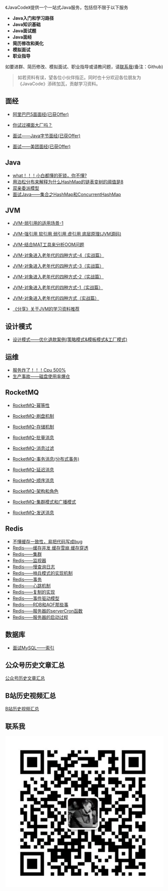 《JavaCode》提供一个一站式Java服务，包括但不限于以下服务

- **Java入门和学习路径**
- **Java知识基础**
- **Java面试题**
- **Java面经**
- **简历修改和美化**
- **模拟面试**
- **职业指导**



如要进群、简历修改、模拟面试、职业指导或请教问题，请[联系我](#联系我)(备注：Github)

>如若资料有误，望各位小伙伴指正。同时也十分欢迎各位朋友为《JavaCode》添砖加瓦，贡献学习资料。



## 面经

- [阿里巴巴5面面经(已获Offer)](https://mp.weixin.qq.com/s?__biz=MzI3MzEwOTM2Mw==&amp;mid=2650701572&amp;idx=1&amp;sn=62bb14c25af161798b1345e47a62dc39&amp;chksm=f3228718c4550e0e943f913bfaa6dbd1c40142693a873beca275432e005100d28e2ba942c435&token=797347776&lang=zh_CN#rd)

- [你试过裸面大厂吗？](https://mp.weixin.qq.com/s?__biz=MzI3MzEwOTM2Mw==&amp;mid=2650701341&amp;idx=1&amp;sn=b4d7ca6df76c95ca17234bc56f02f8cf&amp;chksm=f3228601c4550f17ff1ef93ad71cfd1965fef76449f0a2b6b7616f2d9ff90b2c39825439e061&token=797347776&lang=zh_CN#rd)

- [面试——Java字节面经(已获Offer)](https://mp.weixin.qq.com/s?__biz=MzI3MzEwOTM2Mw==&amp;mid=2650700844&amp;idx=1&amp;sn=1bb4733b552f20ea0fd7292de360c7a1&amp;chksm=f3228430c4550d26f9d40e3a7d5080f6f0b1bd37ec6dcc497b8d4d19303b5cc0ce65d026a8d3&token=797347776&lang=zh_CN#rd)

- [面试——美团面经(已获Offer)](https://mp.weixin.qq.com/s?__biz=MzI3MzEwOTM2Mw==&amp;mid=2650700839&amp;idx=1&amp;sn=aa9633bacf94d0927300b966b8860238&amp;chksm=f322843bc4550d2d1985c22135fd0e9af95778a4ec95d22193a606b9cf03b2285d749d86887b&token=797347776&lang=zh_CN#rd)

  

## Java

- [what！！！小白都懂的死锁，你不懂?](https://mp.weixin.qq.com/s?__biz=MzI3MzEwOTM2Mw==&amp;mid=2650701540&amp;idx=1&amp;sn=6235aa65a8c47f2e5202f842925f54c8&amp;chksm=f32286f8c4550fee0e6e052a4ff302fffc3ace16462e01108720f724f4d5b9a2477e20a7a68b&token=797347776&lang=zh_CN#rd)
- [用泊松分布来解释为什么HashMap的链表变树的阈值是8](https://mp.weixin.qq.com/s?__biz=MzI3MzEwOTM2Mw==&amp;mid=2650700884&amp;idx=1&amp;sn=f9485215a29599d044536545e3000227&amp;chksm=f3228448c4550d5e9d8678ddcfed47d8e2a75ae55c6a0fd11e6d3fe4074df49b46676bf94064&token=797347776&lang=zh_CN#rd)
- [双亲委派模型](https://mp.weixin.qq.com/s?__biz=MzI3MzEwOTM2Mw==&amp;mid=2650700857&amp;idx=1&amp;sn=ee2cd21a36a68a90cb1352062c78c908&amp;chksm=f3228425c4550d332e7499579f63f868d485ffa62ee9400f13991ba834ab2dcd7b8e26ba3431&token=797347776&lang=zh_CN#rd)
- [面试Java——集合之HashMap和ConcurrentHashMap](https://mp.weixin.qq.com/s?__biz=MzI3MzEwOTM2Mw==&amp;mid=2650700834&amp;idx=1&amp;sn=a175f772cdf68d15cde839d456fff4c1&amp;chksm=f322843ec4550d286efe6194771792dc89b0a582c51ce8c1b98c68bb53601295bc52d8c48aa4&token=797347776&lang=zh_CN#rd)



## JVM

- [JVM-弱引用的适用场景-1](https://mp.weixin.qq.com/s?__biz=MzI3MzEwOTM2Mw==&amp;mid=2650701215&amp;idx=1&amp;sn=f67cf58f52f0b0f387d49d077fed30a4&amp;chksm=f3228583c4550c951255e3b05bf6fcd5923c294912f3d9282f519c9ad20cd34fc8a60abc2642&token=797347776&lang=zh_CN#rd)
- [JVM-强引用 软引用 弱引用 虚引用 底层原理(JVM源码)](https://mp.weixin.qq.com/s?__biz=MzI3MzEwOTM2Mw==&amp;mid=2650701205&amp;idx=1&amp;sn=fb5bc89720466a52ee3c092f85ec6797&amp;chksm=f3228589c4550c9f4c8be2fba71f9df4d1f2e10a20a4d25784432d6de052d7c40ede6251a83e&token=797347776&lang=zh_CN#rd)
- [JVM-结合MAT工具来分析OOM问题](https://mp.weixin.qq.com/s?__biz=MzI3MzEwOTM2Mw==&amp;mid=2650701120&amp;idx=1&amp;sn=29277c37dd9526b053b78e6656322a4e&amp;chksm=f322855cc4550c4a7ee9191ae5a63c90204195c554b9815396e92815dee44e20c80640b4a311&token=797347776&lang=zh_CN#rd)

- [JVM-对象进入老年代的四种方式-4（实战篇）](https://mp.weixin.qq.com/s?__biz=MzI3MzEwOTM2Mw==&amp;mid=2650701161&amp;idx=1&amp;sn=330f466501c5c34d52187218b1fdbbbe&amp;chksm=f3228575c4550c638e7e01ccdc46b2e0c9dcbdf0acde74bfd7c9edc156809b3584cbe2c22ced&token=797347776&lang=zh_CN#rd)

- [JVM-对象进入老年代的四种方式-3（实战篇）](https://mp.weixin.qq.com/s?__biz=MzI3MzEwOTM2Mw==&amp;mid=2650701146&amp;idx=1&amp;sn=61a20acc65ef852d2802eb0967254f73&amp;chksm=f3228546c4550c50b234aac5968b0b8bbbf6392ac398b94f4acfa916e659a225c4f594d7417b&token=797347776&lang=zh_CN#rd)

- [JVM-对象进入老年代的四种方式-2（实战篇）](https://mp.weixin.qq.com/s?__biz=MzI3MzEwOTM2Mw==&amp;mid=2650701102&amp;idx=1&amp;sn=2b8c5fafdeb134ded48a744434ee088a&amp;chksm=f3228532c4550c24c767ce958f0db3543e03c8d3f0a15856967cbc6d30823ab9604368ed7e66&token=797347776&lang=zh_CN#rd)

- [JVM-对象进入老年代的四种方式-1（实战篇）](https://mp.weixin.qq.com/s?__biz=MzI3MzEwOTM2Mw==&amp;mid=2650701093&amp;idx=1&amp;sn=dd20e694eda51631337b98012f1abce6&amp;chksm=f3228539c4550c2f59a798d952ecd0b7d8ce4f91294a15879fe9097f93f910fb3aae28621998&token=797347776&lang=zh_CN#rd)

- [JVM-对象进入老年代的四种方式（实战篇）](https://mp.weixin.qq.com/s?__biz=MzI3MzEwOTM2Mw==&amp;mid=2650701073&amp;idx=1&amp;sn=91515983107c5a4f30a81e715989fba8&amp;chksm=f322850dc4550c1b137b6952f1eb1dfa867707d542a2a0374a00241eb96dd75cf665bfcbbd17&token=797347776&lang=zh_CN#rd)

- [《分享》关于JVM的学习资料推荐](https://mp.weixin.qq.com/s?__biz=MzI3MzEwOTM2Mw==&amp;mid=2650700911&amp;idx=1&amp;sn=deba5187438260cedf7c00e8edf6911c&amp;chksm=f3228473c4550d656b575137d2b6205ee1971b98979bede88d2aee20600597ccdeed9fba2c43&token=797347776&lang=zh_CN#rd)

  

## 设计模式

- [设计模式——优化退款案例(策略模式&模板模式&工厂模式)](https://mp.weixin.qq.com/s?__biz=MzI3MzEwOTM2Mw==&amp;mid=2650701180&amp;idx=1&amp;sn=d90036a2e54f415790a71b38b3b81211&amp;chksm=f3228560c4550c76ff56ee88f61430a61ca48a562983949b9bebfbf04d49568a7d6e54c50eca&token=797347776&lang=zh_CN#rd)



## 运维

- [服务炸了！！！Cpu 500%](https://mp.weixin.qq.com/s?__biz=MzI3MzEwOTM2Mw==&amp;mid=2650701519&amp;idx=1&amp;sn=b7682fd83c4d19cfd239f6680f194a5f&amp;chksm=f32286d3c4550fc56b2bb7bac36bb6f2f266bb465e843eaa7255b47b08836a9af7dd5e44147a&token=797347776&lang=zh_CN#rd)
- [生产事故——磁盘使用率爆仓](https://mp.weixin.qq.com/s?__biz=MzI3MzEwOTM2Mw==&amp;mid=2650700964&amp;idx=1&amp;sn=e7632ef25d63366de8dbeb5c5c504c7e&amp;chksm=f32284b8c4550daef0d5f8b2051ec92dd2b9b4549832bbafcf10e602dd82e250efdaf41ea954&token=797347776&lang=zh_CN#rd)



## RocketMQ

- [RocketMQ-幂等性](https://mp.weixin.qq.com/s?__biz=MzI3MzEwOTM2Mw==&amp;mid=2650701426&amp;idx=1&amp;sn=ce408d3e08c9cf523b6573629dabed8c&amp;chksm=f322866ec4550f789df3fbcd86bd853b28ccbaa04e00265e63c74115695d5872b9cfc6d25a3b&token=797347776&lang=zh_CN#rd)

- [RocketMQ-刷盘机制](https://mp.weixin.qq.com/s?__biz=MzI3MzEwOTM2Mw==&amp;mid=2650701413&amp;idx=1&amp;sn=ba21ed496905eee8dd08b41abb8cc44d&amp;chksm=f3228679c4550f6f205bd3e883b0374a70782d6dcdc18e312879ce03f9f5d4da546089915d5f&token=797347776&lang=zh_CN#rd)

- [RocketMQ-存储机制](https://mp.weixin.qq.com/s?__biz=MzI3MzEwOTM2Mw==&amp;mid=2650701402&amp;idx=1&amp;sn=d3d02e9e4e9711fa2566537b7e2dc21c&amp;chksm=f3228646c4550f50aef4231b29960445cad3ba78c8a0571c23e033f2f27693c0b11648d0558b&token=797347776&lang=zh_CN#rd)
- [RocketMQ-批量消息](https://mp.weixin.qq.com/s?__biz=MzI3MzEwOTM2Mw==&amp;mid=2650701389&amp;idx=1&amp;sn=2800dcc8e9e7f43d8fa8cde7aafc1a7f&amp;chksm=f3228651c4550f4756ee7844d06ab9348ac862526fdc86845272802c27ed10a346c244a89878&token=797347776&lang=zh_CN#rd)
- [RocketMQ-消息过滤](https://mp.weixin.qq.com/s?__biz=MzI3MzEwOTM2Mw==&amp;mid=2650701377&amp;idx=1&amp;sn=08f85efc34c5dc23ebb0a9f3979fb6b7&amp;chksm=f322865dc4550f4be8349812061507bd0a01a7f276046dcf94f4eb322ee12c88baf17e25dae1&token=797347776&lang=zh_CN#rd)
- [RocketMQ-事务消息(分布式事务)](https://mp.weixin.qq.com/s?__biz=MzI3MzEwOTM2Mw==&amp;mid=2650701364&amp;idx=1&amp;sn=aed7c14e68cd10fb9898712045b29749&amp;chksm=f3228628c4550f3e91adc5407d4dd6a4567402403f62fa4fb5a87b6252852701bdbe98b168a0&token=797347776&lang=zh_CN#rd)
- [RocketMQ-延迟消息](https://mp.weixin.qq.com/s?__biz=MzI3MzEwOTM2Mw==&amp;mid=2650701333&amp;idx=1&amp;sn=a7cd2554aebd204858a5f0c281391ef3&amp;chksm=f3228609c4550f1f11932e5221b4f6b0b4526198b528677cc9534bce69754009f6e7bf3e4ce7&token=797347776&lang=zh_CN#rd)
- [RocketMQ-顺序消息](https://mp.weixin.qq.com/s?__biz=MzI3MzEwOTM2Mw==&amp;mid=2650701319&amp;idx=1&amp;sn=0cffa4ef1cfae09d2ecb64e0227026c7&amp;chksm=f322861bc4550f0d6375950f4e8d27fa71839826de100639791d17a71ca5fc6e90011fc7441d&token=797347776&lang=zh_CN#rd)
- [RocketMQ-架构和角色](https://mp.weixin.qq.com/s?__biz=MzI3MzEwOTM2Mw==&amp;mid=2650701286&amp;idx=1&amp;sn=50d490036ab87493df546f0c9befb097&amp;chksm=f32285fac4550cecece83abe828b9e657e596ba898007074ca4ffbf3f1bfb8ad76893cd85681&token=797347776&lang=zh_CN#rd)
- [RocketMQ-集群模式和广播模式](https://mp.weixin.qq.com/s?__biz=MzI3MzEwOTM2Mw==&amp;mid=2650701277&amp;idx=1&amp;sn=c0934761a5e14307105b5a4ec215392e&amp;chksm=f32285c1c4550cd7bf65a36abe6a1c6b3520c354a5d5bec8c76bc11eadc0630ff0096642b4eb&token=797347776&lang=zh_CN#rd)
- [RocketMQ-发送消息](https://mp.weixin.qq.com/s?__biz=MzI3MzEwOTM2Mw==&amp;mid=2650701268&amp;idx=1&amp;sn=2522be2727b40a52403b3867ed284b7b&amp;chksm=f32285c8c4550cde35494e67402591ec3e18a64515f90f64309e8ff3df738845b206f5665205&token=797347776&lang=zh_CN#rd)



## Redis

- [不懂缓存一致性，易把代码写成bug](https://mp.weixin.qq.com/s?__biz=MzI3MzEwOTM2Mw==&amp;mid=2650701009&amp;idx=1&amp;sn=6db4cd4e8ff5751f151c77d3f6bc9d70&amp;chksm=f32284cdc4550ddbbbfc30d02918786134d1b278f9ab7c47af469b14ca66b629fcb467cc2ce8&token=797347776&lang=zh_CN#rd)
- [Redis——缓存并发 缓存雪崩 缓存穿透](https://mp.weixin.qq.com/s?__biz=MzI3MzEwOTM2Mw==&amp;mid=2650700815&amp;idx=2&amp;sn=d9d3d74a342a3f6acef78f8e927d847d&amp;chksm=f3228413c4550d05c5628ad7201aa29499c9f90af360f37a95e683406cb39b9f0e4168ee8cc9&token=797347776&lang=zh_CN#rd)
- [Redis——集群](https://mp.weixin.qq.com/s?__biz=MzI3MzEwOTM2Mw==&amp;mid=2650700785&amp;idx=1&amp;sn=f7a3030f33cc0fa688cab331ff41bb5b&amp;chksm=f32283edc4550afbd46d3754b266ab2fd9a512a9a5f4ca1fe3d20d6c8dafd1351ab65e1f7953&token=797347776&lang=zh_CN#rd)
- [Redis——监视器](https://mp.weixin.qq.com/s?__biz=MzI3MzEwOTM2Mw==&amp;mid=2650700780&amp;idx=2&amp;sn=d1e991cf5b72ab5802cc3951915148dd&amp;chksm=f32283f0c4550ae64e4b8937e511f31b8f9f0954fa83e547b849b4c0a12f9048daeea3b75188&token=797347776&lang=zh_CN#rd)
- [Redis——慢查询日志](https://mp.weixin.qq.com/s?__biz=MzI3MzEwOTM2Mw==&amp;mid=2650700780&amp;idx=1&amp;sn=027d28a4cc7168d6f1bdf0b934af528d&amp;chksm=f32283f0c4550ae640f7ae5131aeae3b70ff276570a5b7db086500b0d3559b5f2233533c28f8&token=797347776&lang=zh_CN#rd)
- [Redis——哨兵模式的实现机制](https://mp.weixin.qq.com/s?__biz=MzI3MzEwOTM2Mw==&amp;mid=2650700770&amp;idx=1&amp;sn=5f46858a7875c84e119db3d7b7429ae9&amp;chksm=f32283fec4550ae8bd303cb110e9c0d7822e849c8df6b08cff8848acc95abcd0efe70d466d64&token=797347776&lang=zh_CN#rd)
- [Redis——事务](https://mp.weixin.qq.com/s?__biz=MzI3MzEwOTM2Mw==&amp;mid=2650700769&amp;idx=1&amp;sn=3a68ea45b9553bfbba57f1a71308e661&amp;chksm=f32283fdc4550aeb0ef567523f4991974b6596ab65014a74ac6dd89a5be0c14ab9b246d8db95&token=797347776&lang=zh_CN#rd)
- [Redis——心跳机制](https://mp.weixin.qq.com/s?__biz=MzI3MzEwOTM2Mw==&amp;mid=2650700753&amp;idx=2&amp;sn=5e49758a665dad2e7a2059167be50cac&amp;chksm=f32283cdc4550adb191add60b4426f9a3d67678620cb6b45a06be199d2db5f3c6a1fed0506cd&token=797347776&lang=zh_CN#rd)
- [Redis——复制的实现](https://mp.weixin.qq.com/s?__biz=MzI3MzEwOTM2Mw==&amp;mid=2650700753&amp;idx=1&amp;sn=bc9c2780e90e27490552aa49eb8d011c&amp;chksm=f32283cdc4550adb403966e623d1cea80cb4cb91ed87dc53d0f65560f721e96ed27a26b64909&token=797347776&lang=zh_CN#rd)
- [Redis——事件驱动模型](https://mp.weixin.qq.com/s?__biz=MzI3MzEwOTM2Mw==&amp;mid=2650700744&amp;idx=1&amp;sn=987556b1c3fc1f64e703e205f6f093ed&amp;chksm=f32283d4c4550ac2d287a782a2a7248cfc7d6cf96f0a9405294d5ec2a4bf1a2d7f2c65398651&token=797347776&lang=zh_CN#rd)
- [Redis——RDB和AOF那些事](https://mp.weixin.qq.com/s?__biz=MzI3MzEwOTM2Mw==&amp;mid=2650700738&amp;idx=1&amp;sn=38a7f53988b5b03e44a0b8c40af3c08c&amp;chksm=f32283dec4550ac85b8ff3b20b13519da027be08aac5adca1d9243d9469d74b8929fe493998e&token=797347776&lang=zh_CN#rd)
- [Redis——服务器的serverCron函数](https://mp.weixin.qq.com/s?__biz=MzI3MzEwOTM2Mw==&amp;mid=2650700733&amp;idx=1&amp;sn=ecae0524192326d2b07a6ff1ff5baa27&amp;chksm=f32283a1c4550ab7d3229cb22414093055ca8a737f5589bcad72da9b0bff2ec6f8139faa9bcb&token=797347776&lang=zh_CN#rd)
- [Redis——服务器的启动过程](https://mp.weixin.qq.com/s?__biz=MzI3MzEwOTM2Mw==&amp;mid=2650700721&amp;idx=1&amp;sn=b28582e3081a89e1081cf06d4e81b568&amp;chksm=f32283adc4550abba2dc9185da074e253fd12aaaa71e7ed0c1ba29c0d9644ed385e21e523eaf&token=797347776&lang=zh_CN#rd)



## 数据库

- [面试MySQL——索引](https://mp.weixin.qq.com/s?__biz=MzI3MzEwOTM2Mw==&amp;mid=2650700815&amp;idx=1&amp;sn=c49612769eff5a7054eafcc6e2584178&amp;chksm=f3228413c4550d0587286f28b345ca56c2392a55c4a9bab28191fb020324ec23f2f25dabfb30&token=797347776&lang=zh_CN#rd)



## 公众号历史文章汇总

[公众号历史文章汇总](document/公众号历史文章汇总.md)



## B站历史视频汇总

[B站历史视频汇总](document/B站历史视频汇总.md)

## 联系我

![个人微信](pictures/个人微信.png)



